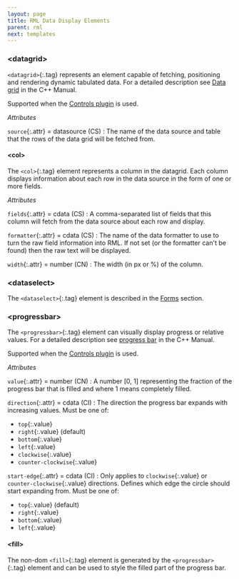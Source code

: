 ```yaml
---
layout: page
title: RML Data Display Elements
parent: rml
next: templates
---
```


### \<datagrid\>

`<datagrid>`{:.tag} represents an element capable of fetching, positioning and rendering dynamic tabulated data. For a detailed description see [Data grid]({{"pages/cpp_manual/controls/data_grid.html"|relative_url}}) in the C++ Manual.

Supported when the [Controls plugin]({{"pages/cpp_manual/controls.html"|relative_url}}) is used.

_Attributes_

`source`{:.attr} = datasource (CS)
: The name of the data source and table that the rows of the data grid will be fetched from.

#### \<col\>

The `<col>`{:.tag} element represents a column in the datagrid. Each column displays information about each row in the data source in the form of one or more fields.

_Attributes_

`fields`{:.attr}  = cdata (CS)
: A comma-separated list of fields that this column will fetch from the data source about each row and display.

`formatter`{:.attr} = cdata (CS)
: The name of the data formatter to use to turn the raw field information into RML. If not set (or the formatter can't be found) then the raw text will be displayed.

`width`{:.attr} = number (CN)
: The width (in px or %) of the column.

### \<dataselect\>

The `<dataselect>`{:.tag} element is described in the [Forms](forms.html#dataselect) section.

### \<progressbar\>

The `<progressbar>`{:.tag} element can visually display progress or relative values. For a detailed description see [progress bar]({{"pages/cpp_manual/controls/progress_bar.html"|relative_url}}) in the C++ Manual.

Supported when the [Controls plugin]({{"pages/cpp_manual/controls.html"|relative_url}}) is used.

_Attributes_

`value`{:.attr} = number (CN)
: A number [0, 1] representing the fraction of the progress bar that is filled and where 1 means completely filled.

`direction`{:.attr} = cdata (CI)
: The direction the progress bar expands with increasing values. Must be one of:
* `top`{:.value}
* `right`{:.value} (default)
* `bottom`{:.value}
* `left`{:.value}
* `clockwise`{:.value}
* `counter-clockwise`{:.value}

`start-edge`{:.attr} = cdata (CI)
: Only applies to `clockwise`{:.value} or `counter-clockwise`{:.value} directions. Defines which edge the
circle should start expanding from. Must be one of:
* `top`{:.value} (default)
* `right`{:.value}
* `bottom`{:.value}
* `left`{:.value}

#### \<fill\>

The non-dom `<fill>`{:.tag} element is generated by the `<progressbar>`{:.tag} element and can be used to style the filled part of the progress bar.

